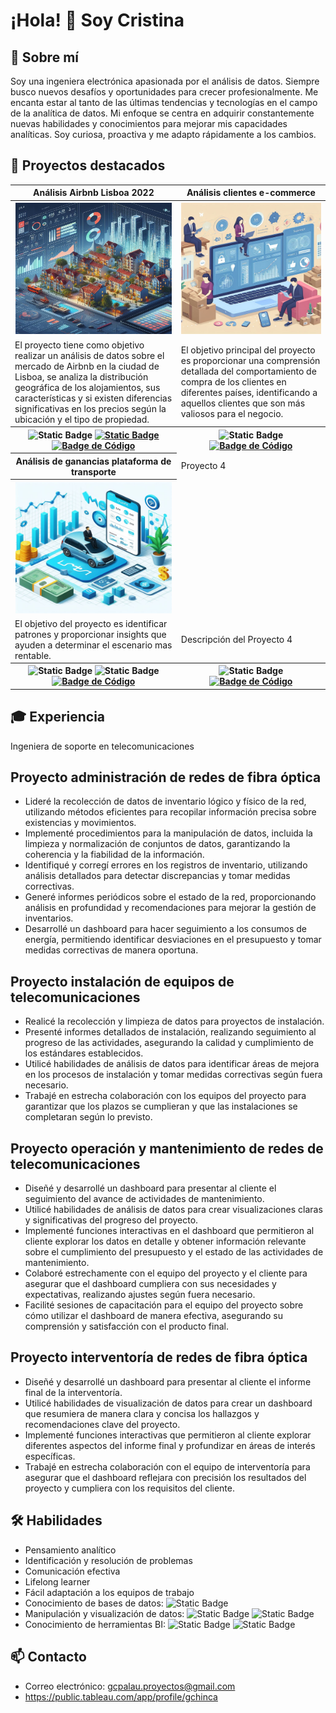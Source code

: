 # ¡Hola! 👋 Soy Cristina 

## 👩 Sobre mí

Soy una ingeniera electrónica apasionada por el análisis de datos. Siempre busco nuevos desafíos y oportunidades para crecer profesionalmente. Me encanta estar al tanto de las últimas tendencias y tecnologías en el campo de la analítica de datos. Mi enfoque se centra en adquirir constantemente nuevas habilidades y conocimientos para mejorar mis capacidades analíticas. Soy curiosa, proactiva y me adapto rápidamente a los cambios. 

## 🚀 Proyectos destacados

<table>
  <tr>
    <th style="text-align:center; font-weight:bold;">Análisis Airbnb Lisboa 2022</th>
    <th style="text-align:center; font-weight:bold;">Análisis clientes e-commerce</th>
  </tr>
  <tr>
    <th style="text-align:center;"><img src="portada p1.jpg" alt="Análisis Airbnb Lisboa 2022" style="width:250px;height:210px;"></th> 
    <th style="text-align:center;"><img src="portada p2.jpg" alt="Análisis clientes e-commerce" style="width:250px;height:210px;"></th>
     
  </tr>
  <tr>
    <td> El proyecto tiene como objetivo realizar un análisis de datos sobre el mercado de Airbnb en la ciudad de Lisboa, se analiza la distribución geográfica de los alojamientos, sus características y si existen diferencias significativas en los precios según la ubicación y el tipo de propiedad.</td>
    <td>El objetivo principal del proyecto es proporcionar una comprensión detallada del comportamiento de compra de los clientes en diferentes países, identificando a aquellos clientes que son más valiosos para el negocio.</td>
  </tr>
  <tr>
    <th style="text-align:center;">
      <img alt="Static Badge" src="https://img.shields.io/badge/Python-blue">
     <a href="https://public.tableau.com/app/profile/gchinca/viz/AnlisisAirbnbLisboa2022/Dashboard1"> 
       <img alt="Static Badge" src="https://img.shields.io/badge/Tableau-blue">
     </a>
      <a href="https://github.com/gchinca/Airbnb-Lisboa">
        <img src="https://img.shields.io/badge/CÓDIGO-Notebook-blue" alt="Badge de Código">
      </a>
</th>
  <th style="text-align:center;">
      <img alt="Static Badge" src="https://img.shields.io/badge/Python-blue">
      <a href="https://github.com/gchinca/e-commerce.git">
        <img src="https://img.shields.io/badge/CÓDIGO-Notebook-blue" alt="Badge de Código">
      </a>
</th>
  </tr>
  <tr>
    <th style="text-align:center; font-weight:bold;">Análisis de ganancias plataforma de transporte</th>
    <td>Proyecto 4</td>
  </tr>
  <tr>
    <th style="text-align:center;"><img src="portada p3.jpg" alt="Análisis Airbnb Lisboa 2022" style="width:250px;height:210px;"></th> 
    
     
  </tr>
  <tr>
    <td>El objetivo del proyecto es identificar patrones y proporcionar insights que ayuden a determinar el escenario mas rentable.</td>
    <td>Descripción del Proyecto 4</td>
  </tr>
  <tr>
    <tr>
    <th style="text-align:center;">
      <img alt="Static Badge" src="https://img.shields.io/badge/Python-blue">
      <img alt="Static Badge" src="https://img.shields.io/badge/SQL-blue">
      <a href="https://github.com/gchinca/app_transporte.git">
        <img src="https://img.shields.io/badge/CÓDIGO-Notebook-blue" alt="Badge de Código">
      </a>
</th>
  <th style="text-align:center;">
      <img alt="Static Badge" src="https://img.shields.io/badge/Python-blue">
      <a href="#">
        <img src="https://img.shields.io/badge/CÓDIGO-Notebook-blue" alt="Badge de Código">
      </a>
</th>
  </tr>
</table>

## 🎓 Experiencia
Ingeniera de soporte en telecomunicaciones
## Proyecto administración de redes de fibra óptica
- Lideré la recolección de datos de inventario lógico y físico de la red, utilizando métodos eficientes para recopilar información precisa sobre existencias y movimientos.
- Implementé procedimientos para la manipulación de datos, incluida la limpieza y normalización de conjuntos de datos, garantizando la coherencia y la fiabilidad de la información.
- Identifiqué y corregí errores en los registros de inventario, utilizando análisis detallados para detectar discrepancias y tomar medidas correctivas.
- Generé informes periódicos sobre el estado de la red, proporcionando análisis en profundidad y recomendaciones para mejorar la gestión de inventarios.
- Desarrollé un dashboard para hacer seguimiento a los consumos de energía, permitiendo identificar desviaciones en el presupuesto y tomar medidas correctivas de manera oportuna.
## Proyecto instalación de equipos de telecomunicaciones
- Realicé la recolección y limpieza de datos para proyectos de instalación.
- Presenté informes detallados de instalación, realizando seguimiento al progreso de las actividades, asegurando la calidad y cumplimiento de los estándares establecidos.
- Utilicé habilidades de análisis de datos para identificar áreas de mejora en los procesos de instalación y tomar medidas correctivas según fuera necesario.
- Trabajé en estrecha colaboración con los equipos del proyecto para garantizar que los plazos se cumplieran y que las instalaciones se completaran según lo previsto.
## Proyecto operación y mantenimiento de redes de telecomunicaciones
- Diseñé y desarrollé un dashboard para presentar al cliente el seguimiento del avance de actividades de mantenimiento.
- Utilicé habilidades de análisis de datos para crear visualizaciones claras y significativas del progreso del proyecto.
- Implementé funciones interactivas en el dashboard que permitieron al cliente explorar los datos en detalle y obtener información relevante sobre el cumplimiento del presupuesto y el estado de las actividades de mantenimiento.
- Colaboré estrechamente con el equipo del proyecto y el cliente para asegurar que el dashboard cumpliera con sus necesidades y expectativas, realizando ajustes según fuera necesario.
- Facilité sesiones de capacitación para el equipo del proyecto sobre cómo utilizar el dashboard de manera efectiva, asegurando su comprensión y satisfacción con el producto final.
## Proyecto interventoría de redes de fibra óptica
- Diseñé y desarrollé un dashboard para presentar al cliente el informe final de la interventoría.
- Utilicé habilidades de visualización de datos para crear un dashboard que resumiera de manera clara y concisa los hallazgos y recomendaciones clave del proyecto.
- Implementé funciones interactivas que permitieron al cliente explorar diferentes aspectos del informe final y profundizar en áreas de interés específicas.
- Trabajé en estrecha colaboración con el equipo de interventoría para asegurar que el dashboard reflejara con precisión los resultados del proyecto y cumpliera con los requisitos del cliente.
  

## 🛠️ Habilidades

- Pensamiento analítico
- Identificación y resolución de problemas
- Comunicación efectiva
- Lifelong learner
- Fácil adaptación a los equipos de trabajo
- Conocimiento de bases de datos: ![Static Badge](https://img.shields.io/badge/SQL-blue)
- Manipulación y visualización de datos: ![Static Badge](https://img.shields.io/badge/Excel-dark%20green)  ![Static Badge](https://img.shields.io/badge/Python-blue)
- Conocimiento de herramientas BI: ![Static Badge](https://img.shields.io/badge/Power%20BI-yellow) ![Static Badge](https://img.shields.io/badge/Tableau-blue)



## 📫 Contacto

- Correo electrónico: gcpalau.proyectos@gmail.com
- https://public.tableau.com/app/profile/gchinca


